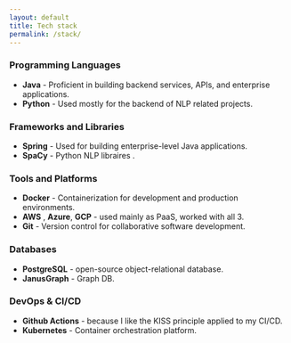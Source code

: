 ```yaml
---
layout: default
title: Tech stack
permalink: /stack/
---
```


### Programming Languages
- <i class="fab fa-java"></i> **Java** - Proficient in building backend services, APIs, and enterprise applications.
- <i class="fab fa-python"></i> **Python** - Used mostly for the backend of NLP related projects.

### Frameworks and Libraries
- <i class="fas fa-leaf"></i> **Spring** - Used for building enterprise-level Java applications.
- <i class="fab fa-js"></i> **SpaCy** - Python NLP libraires .

### Tools and Platforms
- <i class="fab fa-docker"></i> **Docker** - Containerization for development and production environments.
- <i class="fab fa-aws"></i> **AWS** , **Azure**, **GCP** - used mainly as PaaS, worked with all 3.
- <i class="fab fa-git-alt"></i> **Git** - Version control for collaborative software development.

### Databases
- **PostgreSQL** - open-source object-relational database.
- **JanusGraph** - Graph DB.

### DevOps & CI/CD
- **Github Actions** - because I like the KISS principle applied to my CI/CD.
- <i class="fab fa-docker"></i> **Kubernetes** - Container orchestration platform.